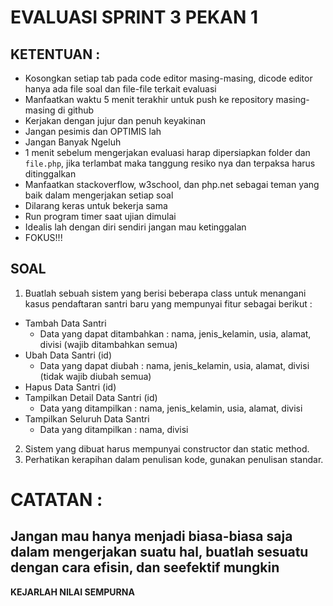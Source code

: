 # EVALUASI SPRINT 3 PEKAN 1

## KETENTUAN :
* Kosongkan setiap tab pada code editor masing-masing, dicode editor hanya ada file soal dan file-file terkait evaluasi
* Manfaatkan waktu 5 menit terakhir untuk push ke repository masing-masing di github
* Kerjakan dengan jujur dan penuh keyakinan
* Jangan pesimis dan OPTIMIS lah
* Jangan Banyak Ngeluh
* 1 menit sebelum mengerjakan evaluasi harap dipersiapkan folder dan `file.php`, jika terlambat maka tanggung resiko nya dan terpaksa harus ditinggalkan
* Manfaatkan stackoverflow, w3school, dan php.net sebagai teman yang baik dalam mengerjakan setiap soal
* Dilarang keras untuk bekerja sama
* Run program timer saat ujian dimulai
* Idealis lah dengan diri sendiri jangan mau ketinggalan
* FOKUS!!!


## SOAL

1. Buatlah sebuah sistem yang berisi beberapa class untuk menangani kasus pendaftaran santri baru yang mempunyai fitur sebagai berikut :

- Tambah Data Santri
  - Data yang dapat ditambahkan : nama, jenis_kelamin, usia, alamat, divisi (wajib ditambahkan semua)
- Ubah Data Santri (id)
  - Data yang dapat diubah : nama, jenis_kelamin, usia, alamat, divisi (tidak wajib diubah semua) 
- Hapus Data Santri (id)
- Tampilkan Detail Data Santri (id)
  - Data yang ditampilkan : nama, jenis_kelamin, usia, alamat, divisi 
- Tampilkan Seluruh Data Santri
  - Data yang ditampilkan : nama, divisi 

2. Sistem yang dibuat harus mempunyai constructor dan static method.
3. Perhatikan kerapihan dalam penulisan kode, gunakan penulisan standar.

# CATATAN :
## Jangan mau hanya menjadi biasa-biasa saja dalam mengerjakan suatu hal, buatlah sesuatu dengan cara efisin, dan seefektif mungkin

**KEJARLAH NILAI SEMPURNA**
